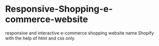 # Responsive-Shopping-e-commerce-website
responsive and interactive e-commerce shopping website name Shopify with the help of html and css only.

